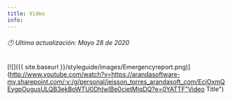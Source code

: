 ```yaml
---
title: Video
info:
---
```

###### 🕐 Ultima actualización: Mayo 28 de 2020






[![]({{ site.baseurl }}/styleguide/images/Emergencyreport.png)](http://www.youtube.com/watch?v=https://arandasoftware-my.sharepoint.com/:v:/g/personal/jeisson_torres_arandasoft_com/EciOxmQEygpOugusULQB3ekBoWTU0DhIwIBe0cietMiqDQ?e=0YATTF"Video Title")
